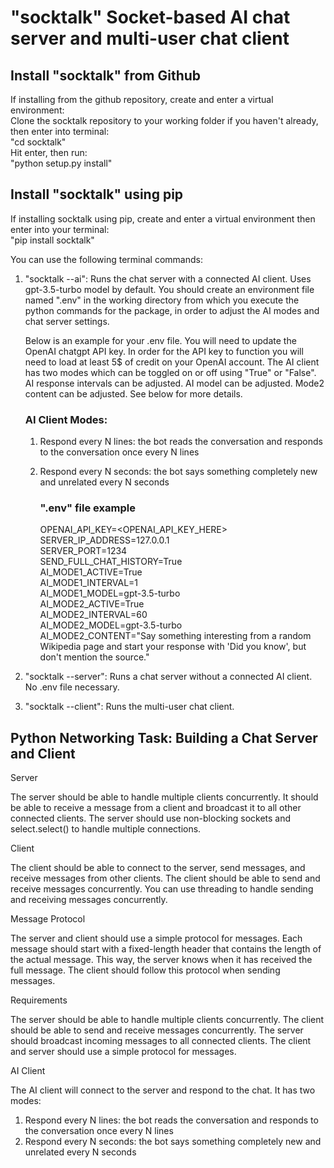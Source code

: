 # "socktalk" Socket-based AI chat server and multi-user chat client

## Install "socktalk" from Github
If installing from the github repository, create and enter a virtual environment:  
Clone the socktalk repository to your working folder if you haven't already, then enter into terminal:  
"cd socktalk"  
Hit enter, then run:  
"python setup.py install"

## Install "socktalk" using pip
If installing socktalk using pip, create and enter a virtual environment then enter into your terminal:  
"pip install socktalk"  

You can use the following terminal commands:
1) "socktalk --ai": Runs the chat server with a connected AI client. Uses gpt-3.5-turbo model by default.
    You should create an environment file named ".env" in the working directory from which you execute the python
    commands for the package, in order to adjust the AI modes and chat server settings.

    Below is an example for your .env file. You will need to update the OpenAI chatgpt API key. In order for the API key to function you will need to load at least 5$ of credit on your OpenAI account.
    The AI client has two modes which can be toggled on or off using "True" or "False". AI response intervals can be adjusted. AI model can be adjusted. Mode2 content can be adjusted. See below for more details.

    ### AI Client Modes:
   1. Respond every N lines: the bot reads the conversation and responds to the conversation once every N lines
   2. ⁠Respond every N seconds: the bot says something completely new and unrelated every N seconds

       ### ".env" file example

       OPENAI_API_KEY=<OPENAI_API_KEY_HERE>  
       SERVER_IP_ADDRESS=127.0.0.1  
       SERVER_PORT=1234  
       SEND_FULL_CHAT_HISTORY=True  
       AI_MODE1_ACTIVE=True  
       AI_MODE1_INTERVAL=1  
       AI_MODE1_MODEL=gpt-3.5-turbo  
       AI_MODE2_ACTIVE=True  
       AI_MODE2_INTERVAL=60  
       AI_MODE2_MODEL=gpt-3.5-turbo  
       AI_MODE2_CONTENT="Say something interesting from a random Wikipedia page and start your response with 'Did you know', but don't mention the source."


2) "socktalk --server": Runs a chat server without a connected AI client. No .env file necessary.


3) "socktalk --client": Runs the multi-user chat client.


## Python Networking Task: Building a Chat Server and Client

Server

The server should be able to handle multiple clients concurrently. It should be able to receive a message from a client and broadcast it to all other connected clients. The server should use non-blocking sockets and select.select() to handle multiple connections.

Client

The client should be able to connect to the server, send messages, and receive messages from other clients. The client should be able to send and receive messages concurrently. You can use threading to handle sending and receiving messages concurrently.

Message Protocol

The server and client should use a simple protocol for messages. Each message should start with a fixed-length header that contains the length of the actual message. This way, the server knows when it has received the full message. The client should follow this protocol when sending messages.

Requirements

The server should be able to handle multiple clients concurrently.
The client should be able to send and receive messages concurrently.
The server should broadcast incoming messages to all connected clients.
The client and server should use a simple protocol for messages.

AI Client

The AI client will connect to the server and respond to the chat. It has two modes:
1. Respond every N lines: the bot reads the conversation and responds to the conversation once every N lines
2. ⁠Respond every N seconds: the bot says something completely new and unrelated every N seconds



